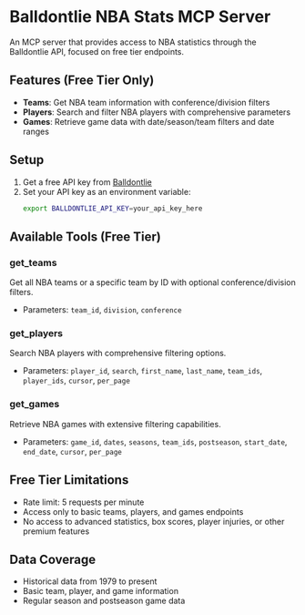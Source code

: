 # Balldontlie NBA Stats MCP Server

An MCP server that provides access to NBA statistics through the Balldontlie API, focused on free tier endpoints.

## Features (Free Tier Only)

- **Teams**: Get NBA team information with conference/division filters
- **Players**: Search and filter NBA players with comprehensive parameters
- **Games**: Retrieve game data with date/season/team filters and date ranges

## Setup

1. Get a free API key from [Balldontlie](https://www.balldontlie.io/)
2. Set your API key as an environment variable:
   ```bash
   export BALLDONTLIE_API_KEY=your_api_key_here
   ```

## Available Tools (Free Tier)

### get_teams
Get all NBA teams or a specific team by ID with optional conference/division filters.
- Parameters: `team_id`, `division`, `conference`

### get_players  
Search NBA players with comprehensive filtering options.
- Parameters: `player_id`, `search`, `first_name`, `last_name`, `team_ids`, `player_ids`, `cursor`, `per_page`

### get_games
Retrieve NBA games with extensive filtering capabilities.
- Parameters: `game_id`, `dates`, `seasons`, `team_ids`, `postseason`, `start_date`, `end_date`, `cursor`, `per_page`

## Free Tier Limitations

- Rate limit: 5 requests per minute
- Access only to basic teams, players, and games endpoints
- No access to advanced statistics, box scores, player injuries, or other premium features

## Data Coverage

- Historical data from 1979 to present
- Basic team, player, and game information
- Regular season and postseason game data